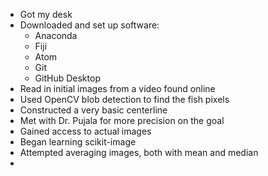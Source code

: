 - Got my desk
- Downloaded and set up software:
  - Anaconda
  - Fiji
  - Atom
  - Git
  - GitHub Desktop
- Read in initial images from a video found online
- Used OpenCV blob detection to find the fish pixels
- Constructed a very basic centerline
- Met with Dr. Pujala for more precision on the goal
- Gained access to actual images
- Began learning scikit-image
- Attempted averaging images, both with mean and median
-
